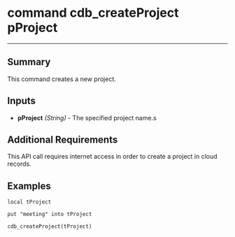 # command cdb_createProject pProject
---
## Summary
This command creates a new project.

## Inputs
* **pProject** *(String)* - The specified project name.s

## Additional Requirements
This API call requires internet access in order to create a project in cloud records.

## Examples
```
local tProject

put "meeting" into tProject

cdb_createProject(tProject)
```